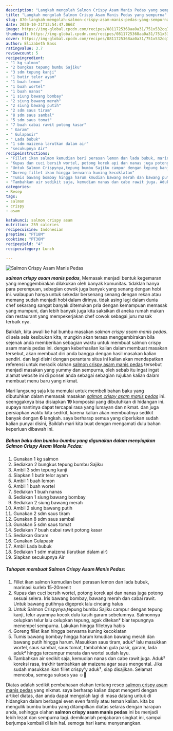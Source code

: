 ```yaml
---
description: "Langkah mengolah Salmon Crispy Asam Manis Pedas yang sempurna"
title: "Langkah mengolah Salmon Crispy Asam Manis Pedas yang sempurna"
slug: 870-langkah-mengolah-salmon-crispy-asam-manis-pedas-yang-sempurna
date: 2020-10-21T13:54:47.066Z
image: https://img-global.cpcdn.com/recipes/0811725368aa0a31/751x532cq70/salmon-crispy-asam-manis-pedas-foto-resep-utama.jpg
thumbnail: https://img-global.cpcdn.com/recipes/0811725368aa0a31/751x532cq70/salmon-crispy-asam-manis-pedas-foto-resep-utama.jpg
cover: https://img-global.cpcdn.com/recipes/0811725368aa0a31/751x532cq70/salmon-crispy-asam-manis-pedas-foto-resep-utama.jpg
author: Elizabeth Bass
ratingvalue: 3.7
reviewcount: 5
recipeingredient:
- "1 kg salmon"
- "2 bungkus tepung bumbu Sajiku"
- "3 sdm tepung kanji"
- "1 butir telor ayam"
- "1 buah lemon"
- "1 buah wortel"
- "1 buah nanas"
- "1 siung bawang bombay"
- "2 siung bawang merah"
- "2 siung bawang putih"
- "2 sdm saus tiram"
- "8 sdm saus sambal"
- "5 sdm saus tomat"
- "7 buah cabai rawit potong kasar"
- " Garam"
- " Gulapasir"
- " Lada bubuk"
- "1 sdm maizena larutkan dalam air"
- "secukupnya Air"
recipeinstructions:
- "Fillet ikan salmon kemudian beri perasan lemon dan lada bubuk, marinasi kurleb 15-20menit"
- "Kupas dan cuci bersih wortel, potong korek api dan nanas juga potong sesuai selera. Iris bawang bombay, bawang merah dan cabai rawit. Untuk bawang putihnya digeprek lalu cincang halus"
- "Untuk Salmon Crispynya,tepung bumbu Sajiku campur dengan tepung kanji, telur ayamnya kocok dulu kasih garam sebelumnya. Salmonnya celupkan telur lalu celupkan tepung, agak ditekan² biar tepungnya menempel sempurna. Lakukan hingga filletnya habis"
- "Goreng fillet ikan hingga berwarna kuning kecoklatan"
- "Tumis bawang bombay hingga harum kmudian bawang merah dan bawang putih hingga harum. Masukkan saus tiram, aduk² lalu masukkan wortel, saus sambal, saus tomat, tambahkan gula pasir, garam, lada aduk² hingga tercampur merata dan wortel sudah layu."
- "Tambahkan air sedikit saja, kemudian nanas dan cabe rawit juga. Aduk² koreksi rasa, trakhir tambahkan air maizena agar saus mengental. Jika sudah masukkan ikan fillet crispy&#39;y aduk², siap disajikan. Selamat mencoba, semoga sukses yaa ☺🤗"
categories:
- Resep
tags:
- salmon
- crispy
- asam

katakunci: salmon crispy asam 
nutrition: 259 calories
recipecuisine: Indonesian
preptime: "PT18M"
cooktime: "PT36M"
recipeyield: "4"
recipecategory: Lunch

---
```



![Salmon Crispy Asam Manis Pedas](https://img-global.cpcdn.com/recipes/0811725368aa0a31/751x532cq70/salmon-crispy-asam-manis-pedas-foto-resep-utama.jpg)

<b><i>salmon crispy asam manis pedas</i></b>, Memasak menjadi bentuk kegemaran yang menggembirakan dilakukan oleh banyak komunitas. tidaklah hanya para perempuan, sebagian cowok juga banyak yang senang dengan hobi ini. walaupun hanya untuk sekedar bersenang senang dengan rekan atau memang sudah menjadi hobi dalam dirinya. tidak asing lagi dalam dunia chef sekarang sangat banyak ditemukan pria dengan kemampuan memasak yang mumpuni, dan lebih banyak juga kita saksikan di aneka rumah makan dan restaurant yang mempekerjakan chef cowok sebagai juru masak terbaik nya.



Baiklah, kita awali ke hal bumbu masakan <i>salmon crispy asam manis pedas</i>. di sela sela kesibukan kita, mungkin akan terasa menggembirakan bila sejenak anda memberikan sebagian waktu untuk membuat salmon crispy asam manis pedas ini. dengan keberhasilan kalian dalam membuat masakan tersebut, akan membuat diri anda bangga dengan hasil masakan kalian sendiri. dan lagi disini dengan perantara situs ini kalian akan mendapatkan referensi untuk meracik olahan <u>salmon crispy asam manis pedas</u> tersebut menjadi masakan yang yummy dan sempurna, oleh sebab itu ingat ingat alamat website ini di ponsel anda sebagai sebagian rujukan kalian dalam membuat menu baru yang nikmat.


Mari langsung saja kita memulai untuk membeli bahan baku yang dibutuhkan dalam memasak masakan <u><i>salmon crispy asam manis pedas</i></u> ini. seenggaknya bisa disiapkan <b>19</b> komposisi yang dibutuhkan di hidangan ini. supaya nantinya dapat tercapai rasa yang lumayan dan nikmat. dan juga persiapkan waktu kita sedikit, karena kalian akan membuatnya sedikit banyak dengan <b>6</b> langkah. saya berharap semua yang diperlukan sudah kalian punyai disini, Baiklah mari kita buat dengan mengamati dulu bahan keperluan dibawah ini.

<!--inarticleads1-->

##### Bahan baku dan bumbu-bumbu yang digunakan dalam menyiapkan Salmon Crispy Asam Manis Pedas:

1. Gunakan 1 kg salmon
1. Sediakan 2 bungkus tepung bumbu Sajiku
1. Ambil 3 sdm tepung kanji
1. Siapkan 1 butir telor ayam
1. Ambil 1 buah lemon
1. Ambil 1 buah wortel
1. Sediakan 1 buah nanas
1. Sediakan 1 siung bawang bombay
1. Sediakan 2 siung bawang merah
1. Ambil 2 siung bawang putih
1. Gunakan 2 sdm saus tiram
1. Gunakan 8 sdm saus sambal
1. Gunakan 5 sdm saus tomat
1. Sediakan 7 buah cabai rawit potong kasar
1. Sediakan  Garam
1. Gunakan  Gulapasir
1. Ambil  Lada bubuk
1. Sediakan 1 sdm maizena (larutkan dalam air)
1. Siapkan secukupnya Air




<!--inarticleads2-->

##### Tahapan membuat Salmon Crispy Asam Manis Pedas:

1. Fillet ikan salmon kemudian beri perasan lemon dan lada bubuk, marinasi kurleb 15-20menit
1. Kupas dan cuci bersih wortel, potong korek api dan nanas juga potong sesuai selera. Iris bawang bombay, bawang merah dan cabai rawit. Untuk bawang putihnya digeprek lalu cincang halus
1. Untuk Salmon Crispynya,tepung bumbu Sajiku campur dengan tepung kanji, telur ayamnya kocok dulu kasih garam sebelumnya. Salmonnya celupkan telur lalu celupkan tepung, agak ditekan² biar tepungnya menempel sempurna. Lakukan hingga filletnya habis
1. Goreng fillet ikan hingga berwarna kuning kecoklatan
1. Tumis bawang bombay hingga harum kmudian bawang merah dan bawang putih hingga harum. Masukkan saus tiram, aduk² lalu masukkan wortel, saus sambal, saus tomat, tambahkan gula pasir, garam, lada aduk² hingga tercampur merata dan wortel sudah layu.
1. Tambahkan air sedikit saja, kemudian nanas dan cabe rawit juga. Aduk² koreksi rasa, trakhir tambahkan air maizena agar saus mengental. Jika sudah masukkan ikan fillet crispy&#39;y aduk², siap disajikan. Selamat mencoba, semoga sukses yaa ☺🤗




Diatas adalah sedikit pembahasan olahan tentang resep <u>salmon crispy asam manis pedas</u> yang nikmat. saya berharap kalian dapat mengerti dengan artikel diatas, dan anda dapat mengolah lagi di masa datang untuk di hidangkan dalam berbagai even even family atau teman kalian. kita bs mengulik bumbu bumbu yang ditampilkan diatas selaras dengan harapan anda, sehingga olahan <b>salmon crispy asam manis pedas</b> ini bs menjadi lebih lezat dan sempurna lagi. demikianlah penjabaran singkat ini, sampai berjumpa kembali di lain hal. semoga hari kamu menyenangkan.
